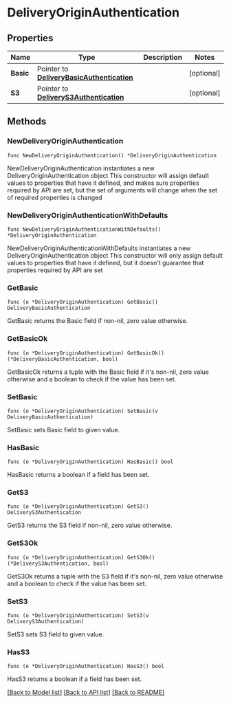 # DeliveryOriginAuthentication

## Properties

Name | Type | Description | Notes
------------ | ------------- | ------------- | -------------
**Basic** | Pointer to [**DeliveryBasicAuthentication**](deliveryBasicAuthentication.md) |  | [optional] 
**S3** | Pointer to [**DeliveryS3Authentication**](deliveryS3Authentication.md) |  | [optional] 

## Methods

### NewDeliveryOriginAuthentication

`func NewDeliveryOriginAuthentication() *DeliveryOriginAuthentication`

NewDeliveryOriginAuthentication instantiates a new DeliveryOriginAuthentication object
This constructor will assign default values to properties that have it defined,
and makes sure properties required by API are set, but the set of arguments
will change when the set of required properties is changed

### NewDeliveryOriginAuthenticationWithDefaults

`func NewDeliveryOriginAuthenticationWithDefaults() *DeliveryOriginAuthentication`

NewDeliveryOriginAuthenticationWithDefaults instantiates a new DeliveryOriginAuthentication object
This constructor will only assign default values to properties that have it defined,
but it doesn't guarantee that properties required by API are set

### GetBasic

`func (o *DeliveryOriginAuthentication) GetBasic() DeliveryBasicAuthentication`

GetBasic returns the Basic field if non-nil, zero value otherwise.

### GetBasicOk

`func (o *DeliveryOriginAuthentication) GetBasicOk() (*DeliveryBasicAuthentication, bool)`

GetBasicOk returns a tuple with the Basic field if it's non-nil, zero value otherwise
and a boolean to check if the value has been set.

### SetBasic

`func (o *DeliveryOriginAuthentication) SetBasic(v DeliveryBasicAuthentication)`

SetBasic sets Basic field to given value.

### HasBasic

`func (o *DeliveryOriginAuthentication) HasBasic() bool`

HasBasic returns a boolean if a field has been set.

### GetS3

`func (o *DeliveryOriginAuthentication) GetS3() DeliveryS3Authentication`

GetS3 returns the S3 field if non-nil, zero value otherwise.

### GetS3Ok

`func (o *DeliveryOriginAuthentication) GetS3Ok() (*DeliveryS3Authentication, bool)`

GetS3Ok returns a tuple with the S3 field if it's non-nil, zero value otherwise
and a boolean to check if the value has been set.

### SetS3

`func (o *DeliveryOriginAuthentication) SetS3(v DeliveryS3Authentication)`

SetS3 sets S3 field to given value.

### HasS3

`func (o *DeliveryOriginAuthentication) HasS3() bool`

HasS3 returns a boolean if a field has been set.


[[Back to Model list]](../README.md#documentation-for-models) [[Back to API list]](../README.md#documentation-for-api-endpoints) [[Back to README]](../README.md)


